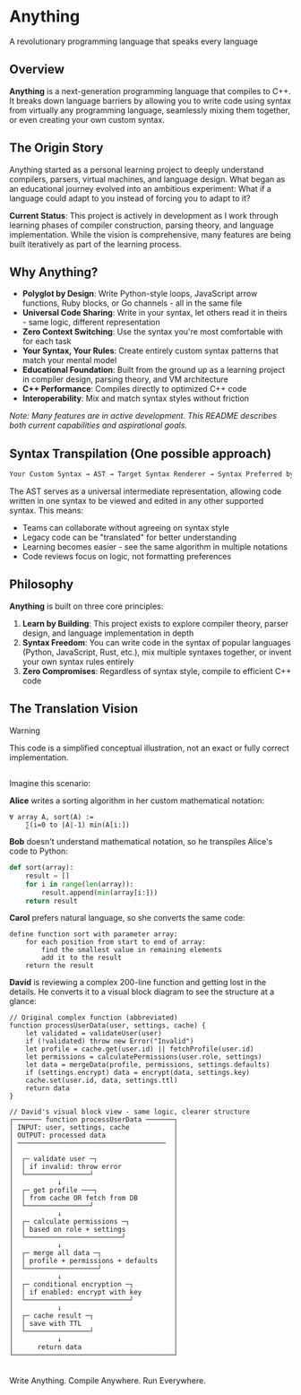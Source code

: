 # Anything

A revolutionary programming language that speaks every language

## Overview
**Anything** is a next-generation programming language that compiles to C++. It breaks down language barriers by allowing you to write code using syntax from virtually any programming language, seamlessly mixing them together, or even creating your own custom syntax.

## The Origin Story
Anything started as a personal learning project to deeply understand compilers, parsers, virtual machines, and language design. What began as an educational journey evolved into an ambitious experiment: What if a language could adapt to you instead of forcing you to adapt to it?

**Current Status**: This project is actively in development as I work through learning phases of compiler construction, parsing theory, and language implementation. While the vision is comprehensive, many features are being built iteratively as part of the learning process.

## Why Anything?

- **Polyglot by Design**: Write Python-style loops, JavaScript arrow functions, Ruby blocks, or Go channels - all in the same file
- **Universal Code Sharing**: Write in your syntax, let others read it in theirs - same logic, different representation
- **Zero Context Switching**: Use the syntax you're most comfortable with for each task
- **Your Syntax, Your Rules**: Create entirely custom syntax patterns that match your mental model
- **Educational Foundation**: Built from the ground up as a learning project in compiler design, parsing theory, and VM architecture
- **C++ Performance**: Compiles directly to optimized C++ code
- **Interoperability**: Mix and match syntax styles without friction

_Note: Many features are in active development. This README describes both current capabilities and aspirational goals._

## **Syntax Transpilation (One possible approach)**
```bash
Your Custom Syntax → AST → Target Syntax Renderer → Syntax Preferred by Another Developer
```

The AST serves as a universal intermediate representation, allowing code written in one syntax to be viewed and edited in any other supported syntax. This means:

- Teams can collaborate without agreeing on syntax style
- Legacy code can be "translated" for better understanding
- Learning becomes easier - see the same algorithm in multiple notations
- Code reviews focus on logic, not formatting preferences


## Philosophy
**Anything** is built on three core principles:

1. **Learn by Building**: This project exists to explore compiler theory, parser design, and language implementation in depth
2. **Syntax Freedom**: You can write code in the syntax of popular languages (Python, JavaScript, Rust, etc.), mix multiple syntaxes together, or invent your own syntax rules entirely
3. **Zero Compromises**: Regardless of syntax style, compile to efficient C++ code

## The Translation Vision
> [!WARNING]
> This code is a simplified conceptual illustration, not an exact or fully correct implementation.
##
Imagine this scenario:

**Alice** writes a sorting algorithm in her custom mathematical notation:

```anything
∀ array A, sort(A) := 
    ∑(i=0 to |A|-1) min(A[i:])
```

**Bob** doesn't understand mathematical notation, so he transpiles Alice's code to Python:

```python
def sort(array):
    result = []
    for i in range(len(array)):
        result.append(min(array[i:]))
    return result
```

**Carol** prefers natural language, so she converts the same code:

```anything
define function sort with parameter array:
    for each position from start to end of array:
        find the smallest value in remaining elements
        add it to the result
    return the result
```

**David** is reviewing a complex 200-line function and getting lost in the details. He converts it to a visual block diagram to see the structure at a glance:

```anything
// Original complex function (abbreviated)
function processUserData(user, settings, cache) {
    let validated = validateUser(user)
    if (!validated) throw new Error("Invalid")
    let profile = cache.get(user.id) || fetchProfile(user.id)
    let permissions = calculatePermissions(user.role, settings)
    let data = mergeData(profile, permissions, settings.defaults)
    if (settings.encrypt) data = encrypt(data, settings.key)
    cache.set(user.id, data, settings.ttl)
    return data
}

// David's visual block view - same logic, clearer structure
┌─────── function processUserData ───────┐
│ INPUT: user, settings, cache           │
│ OUTPUT: processed data                 │
│ ─────────────────────────────────────  │
│                                        │
│  ┌─ validate user ─┐                   │
│  │ if invalid: throw error             │
│  └────────────────┘                    │
│           ↓                            │
│  ┌─ get profile ───┐                   │
│  │ from cache OR fetch from DB         │
│  └────────────────┘                    │
│           ↓                            │
│  ┌─ calculate permissions ─┐           │
│  │ based on role + settings            │
│  └────────────────────────┘            │
│           ↓                            │
│  ┌─ merge all data ─┐                  │
│  │ profile + permissions + defaults    │
│  └──────────────────┘                  │
│           ↓                            │
│  ┌─ conditional encryption ─┐          │
│  │ if enabled: encrypt with key        │
│  └──────────────────────────┘          │
│           ↓                            │
│  ┌─ cache result ─┐                    │
│  │ save with TTL                       │
│  └────────────────┘                    │
│           ↓                            │
│      return data                       │
└────────────────────────────────────────┘
```

## 
Write Anything. Compile Anywhere. Run Everywhere.

